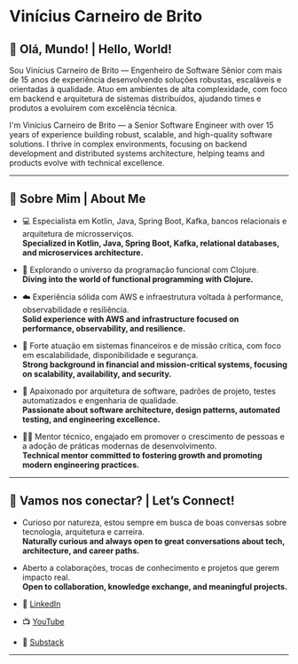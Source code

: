 # Vinícius Carneiro de Brito

## 👋 Olá, Mundo! | Hello, World!

Sou Vinícius Carneiro de Brito — Engenheiro de Software Sênior com mais de 15 anos de experiência desenvolvendo soluções robustas, escaláveis e orientadas à qualidade. Atuo em ambientes de alta complexidade, com foco em backend e arquitetura de sistemas distribuídos, ajudando times e produtos a evoluírem com excelência técnica.

I'm Vinícius Carneiro de Brito — a Senior Software Engineer with over 15 years of experience building robust, scalable, and high-quality software solutions. I thrive in complex environments, focusing on backend development and distributed systems architecture, helping teams and products evolve with technical excellence.

---

## 🚀 Sobre Mim | About Me

- 💻 Especialista em Kotlin, Java, Spring Boot, Kafka, bancos relacionais e arquitetura de microsserviços.  
  **Specialized in Kotlin, Java, Spring Boot, Kafka, relational databases, and microservices architecture.**

- 🌱 Explorando o universo da programação funcional com Clojure.  
  **Diving into the world of functional programming with Clojure.**

- ☁️ Experiência sólida com AWS e infraestrutura voltada à performance, observabilidade e resiliência.  
  **Solid experience with AWS and infrastructure focused on performance, observability, and resilience.**

- 🔁 Forte atuação em sistemas financeiros e de missão crítica, com foco em escalabilidade, disponibilidade e segurança.  
  **Strong background in financial and mission-critical systems, focusing on scalability, availability, and security.**

- 🧱 Apaixonado por arquitetura de software, padrões de projeto, testes automatizados e engenharia de qualidade.  
  **Passionate about software architecture, design patterns, automated testing, and engineering excellence.**

- 👨‍🏫 Mentor técnico, engajado em promover o crescimento de pessoas e a adoção de práticas modernas de desenvolvimento.  
  **Technical mentor committed to fostering growth and promoting modern engineering practices.**

---

## 💬 Vamos nos conectar? | Let’s Connect!

- Curioso por natureza, estou sempre em busca de boas conversas sobre tecnologia, arquitetura e carreira.  
  **Naturally curious and always open to great conversations about tech, architecture, and career paths.**

- Aberto a colaborações, trocas de conhecimento e projetos que gerem impacto real.  
  **Open to collaboration, knowledge exchange, and meaningful projects.**

- 📎 [LinkedIn](https://www.linkedin.com/in/viniciuscarneirodebrito/)  
- 📺 [YouTube](https://www.youtube.com/@oviniciusbrito)  
- 📝 [Substack](https://substack.com/@oviniciusbrito)

---
